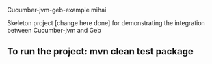 Cucumber-jvm-geb-example mihai

Skeleton project [change here done] for demonstrating the integration between Cucumber-jvm and Geb

To run the project: mvn clean test package
----------------------------------------------

